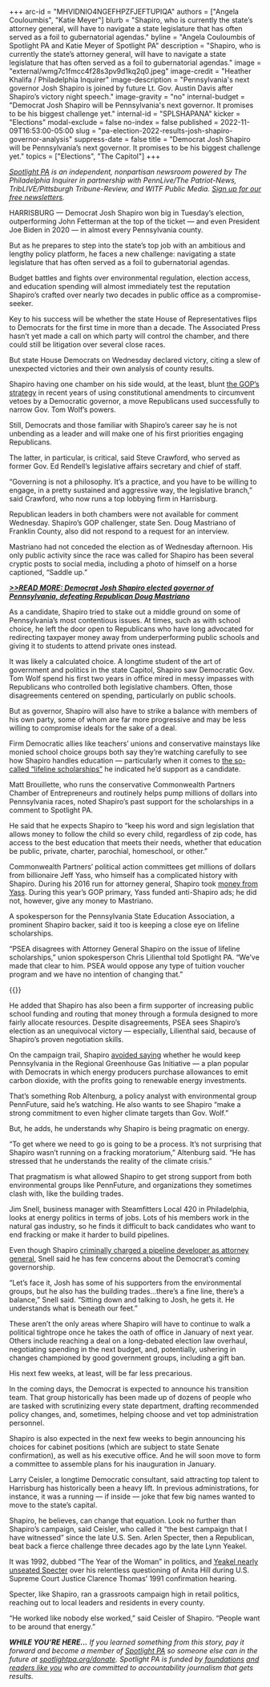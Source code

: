 +++
arc-id = "MHVIDNIO4NGEFHPZFJEFTUPIQA"
authors = ["Angela Couloumbis", "Katie Meyer"]
blurb = "Shapiro, who is currently the state’s attorney general, will have to navigate a state legislature that has often served as a foil to gubernatorial agendas."
byline = "Angela Couloumbis of Spotlight PA and Katie Meyer of Spotlight PA"
description = "Shapiro, who is currently the state’s attorney general, will have to navigate a state legislature that has often served as a foil to gubernatorial agendas."
image = "external/wmg7c1fmcc4f28s3pv9d1kq2q0.jpeg"
image-credit = "Heather Khalifa / Philadelphia Inquirer"
image-description = "Pennsylvania's next governor Josh Shapiro is joined by future Lt. Gov. Austin Davis after Shapiro’s victory night speech."
image-gravity = "no"
internal-budget = "Democrat Josh Shapiro will be Pennsylvania's next governor. It promises to be his biggest challenge yet."
internal-id = "SPLSHAPANA"
kicker = "Elections"
modal-exclude = false
no-index = false
published = 2022-11-09T16:53:00-05:00
slug = "pa-election-2022-results-josh-shapiro-governor-analysis"
suppress-date = false
title = "Democrat Josh Shapiro will be Pennsylvania’s next governor. It promises to be his biggest challenge yet."
topics = ["Elections", "The Capitol"]
+++

<a href="https://www.spotlightpa.org/"><i>Spotlight PA</i></a><i> is an independent, nonpartisan newsroom powered by The Philadelphia Inquirer in partnership with PennLive/The Patriot-News, TribLIVE/Pittsburgh Tribune-Review, and WITF Public Media. </i><a href="https://www.spotlightpa.org/newsletters"><i>Sign up for our free newsletters</i></a><i>.</i>

HARRISBURG — Democrat Josh Shapiro won big in Tuesday’s election, outperforming John Fetterman at the top of the ticket — and even President Joe Biden in 2020 — in almost every Pennsylvania county.

But as he prepares to step into the state’s top job with an ambitious and lengthy policy platform, he faces a new challenge: navigating a state legislature that has often served as a foil to gubernatorial agendas.

Budget battles and fights over environmental regulation, election access, and education spending will almost immediately test the reputation Shapiro’s crafted over nearly two decades in public office as a compromise-seeker.

<script src="https://www.spotlightpa.org/embed.js" async></script><div data-spl-embed-version="1" data-spl-src="https://www.spotlightpa.org/embeds/newsletter/"></div>

Key to his success will be whether the state House of Representatives flips to Democrats for the first time in more than a decade. The Associated Press hasn’t yet made a call on which party will control the chamber, and there could still be litigation over several close races. 

But state House Democrats on Wednesday declared victory, citing a slew of unexpected victories and their own analysis of county results.

Shapiro having one chamber on his side would, at the least, blunt <a href="https://www.spotlightpa.org/news/2022/01/pennsylvania-tom-wolf-vetoes-republican-legislature/">the GOP’s strategy</a> in recent years of using constitutional amendments to circumvent vetoes by a Democratic governor, a move Republicans used successfully to narrow Gov. Tom Wolf’s powers.

Still, Democrats and those familiar with Shapiro’s career say he is not unbending as a leader and will make one of his first priorities engaging Republicans.

The latter, in particular, is critical, said Steve Crawford, who served as former Gov. Ed Rendell’s legislative affairs secretary and chief of staff.

“Governing is not a philosophy. It’s a practice, and you have to be willing to engage, in a pretty sustained and aggressive way, the legislative branch,” said Crawford, who now runs a top lobbying firm in Harrisburg.

Republican leaders in both chambers were not available for comment Wednesday. Shapiro’s GOP challenger, state Sen. Doug Mastriano of Franklin County, also did not respond to a request for an interview.

Mastriano had not conceded the election as of Wednesday afternoon. His only public activity since the race was called for Shapiro has been several cryptic posts to social media, including a photo of himself on a horse captioned, “Saddle up.”

<a href="https://www.spotlightpa.org/news/2022/11/pa-governor-election-2022-results-winner-josh-shapiro-doug-mastriano/" target="_blank"><i><b>&gt;&gt;READ MORE: Democrat Josh Shapiro elected governor of Pennsylvania, defeating Republican Doug Mastriano</b></i></a>

As a candidate, Shapiro tried to stake out a middle ground on some of Pennsylvania’s most contentious issues. At times, such as with school choice, he left the door open to Republicans who have long advocated for redirecting taxpayer money away from underperforming public schools and giving it to students to attend private ones instead.

It was likely a calculated choice. A longtime student of the art of government and politics in the state Capitol, Shapiro saw Democratic Gov. Tom Wolf spend his first two years in office mired in messy impasses with Republicans who controlled both legislative chambers. Often, those disagreements centered on spending, particularly on public schools.

But as governor, Shapiro will also have to strike a balance with members of his own party, some of whom are far more progressive and may be less willing to compromise ideals for the sake of a deal.

Firm Democratic allies like teachers’ unions and conservative mainstays like monied school choice groups both say they’re watching carefully to see how Shapiro handles education — particularly when it comes to <a href="https://www.pennlive.com/news/2022/09/josh-shapiro-voices-support-saturday-for-lifeline-scholarships-championed-by-school-choice-proponents.html">the so-called “lifeline scholarships”</a> he indicated he’d support as a candidate.

Matt Brouillette, who runs the conservative Commonwealth Partners Chamber of Entrepreneurs and routinely helps pump millions of dollars into Pennsylvania races, noted Shapiro’s past support for the scholarships in a comment to Spotlight PA.

He said that he expects Shapiro to “keep his word and sign legislation that allows money to follow the child so every child, regardless of zip code, has access to the best education that meets their needs, whether that education be public, private, charter, parochial, homeschool, or other.”

Commonwealth Partners’ political action committees get millions of dollars from billionaire Jeff Yass, who himself has a complicated history with Shapiro. During his 2016 run for attorney general, Shapiro took <a href="https://www.spotlightpa.org/news/2022/05/pa-primary-2022-billionaire-donations-jeff-yass/">money from Yass</a>. During this year’s GOP primary, Yass funded anti-Shapiro ads; he did not, however, give any money to Mastriano.

A spokesperson for the Pennsylvania State Education Association, a prominent Shapiro backer, said it too is keeping a close eye on lifeline scholarships.

“PSEA disagrees with Attorney General Shapiro on the issue of lifeline scholarships,” union spokesperson Chris Lilienthal told Spotlight PA. “We’ve made that clear to him. PSEA would oppose any type of tuition voucher program and we have no intention of changing that.”

{{<picture src="external/j63rhmb07yn19n3mf3257tzp1c.jpeg" description="Josh Shapiro at the Election Day lunch at Relish, in Philadelphia, Tuesday, November 8, 2022." caption="Josh Shapiro at the Election Day lunch at Relish, in Philadelphia, Tuesday, November 8, 2022." credit="Jessica Griffin / Philadelphia Inquirer">}} 

He added that Shapiro has also been a firm supporter of increasing public school funding and routing that money through a formula designed to more fairly allocate resources. Despite disagreements, PSEA sees Shapiro’s election as an unequivocal victory — especially, Lilienthal said, because of Shapiro’s proven negotiation skills.

On the campaign trail, Shapiro <a href="https://www.spotlightpa.org/news/2022/10/pa-election-2022-mastriano-shapiro-environment-rggi-fracking/">avoided saying</a> whether he would keep Pennsylvania in the Regional Greenhouse Gas Initiative — a plan popular with Democrats in which energy producers purchase allowances to emit carbon dioxide, with the profits going to renewable energy investments.

That’s something Rob Altenburg, a policy analyst with environmental group PennFuture, said he’s watching. He also wants to see Shapiro “make a strong commitment to even higher climate targets than Gov. Wolf.”

But, he adds, he understands why Shapiro is being pragmatic on energy.

“To get where we need to go is going to be a process. It’s not surprising that Shapiro wasn’t running on a fracking moratorium,” Altenburg said. “He has stressed that he understands the reality of the climate crisis.”

That pragmatism is what allowed Shapiro to get strong support from both environmental groups like PennFuture, and organizations they sometimes clash with, like the building trades.

Jim Snell, business manager with Steamfitters Local 420 in Philadelphia, looks at energy politics in terms of jobs. Lots of his members work in the natural gas industry, so he finds it difficult to back candidates who want to end fracking or make it harder to build pipelines.

Even though Shapiro <a href="https://apnews.com/article/business-pennsylvania-philadelphia-environment-crime-20c337b3e287091c7f7fb6f62156b6e1">criminally charged a pipeline developer as attorney general</a>, Snell said he has few concerns about the Democrat’s coming governorship.

“Let’s face it, Josh has some of his supporters from the environmental groups, but he also has the building trades…there’s a fine line, there’s a balance,” Snell said. “Sitting down and talking to Josh, he gets it. He understands what is beneath our feet.”

These aren’t the only areas where Shapiro will have to continue to walk a political tightrope once he takes the oath of office in January of next year. Others include reaching a deal on a long-debated election law overhaul, negotiating spending in the next budget, and, potentially, ushering in changes championed by good government groups, including a gift ban.

His next few weeks, at least, will be far less precarious.

In the coming days, the Democrat is expected to announce his transition team. That group historically has been made up of dozens of people who are tasked with scrutinizing every state department, drafting recommended policy changes, and, sometimes, helping choose and vet top administration personnel.

Shapiro is also expected in the next few weeks to begin announcing his choices for cabinet positions (which are subject to state Senate confirmation), as well as his executive office. And he will soon move to form a committee to assemble plans for his inauguration in January.

<script src="https://www.spotlightpa.org/embed.js" async></script><div data-spl-embed-version="1" data-spl-src="https://www.spotlightpa.org/embeds/donate/?eyebrow_text=SUPPORT%20SPOTLIGHT%20PA&cta_text=YES%2C%20I%20WANT%20TO%20CONTRIBUTE&teaser_text=The%20future%20of%20Spotlight%20PA%20depends%20on%20your%20support.%20Make%20a%20tax-deductible%20gift%20now%20to%20ensure%20this%20vital%20journalism%20can%20continue%20in%202023.%20As%20a%20special%20bonus%2C%20%3Cb%3Eall%20gifts%20will%20be%20DOUBLED."></div>

Larry Ceisler, a longtime Democratic consultant, said attracting top talent to Harrisburg has historically been a heavy lift. In previous administrations, for instance, it was a running — if inside — joke that few big names wanted to move to the state’s capital.

Shapiro, he believes, can change that equation. Look no further than Shapiro’s campaign, said Ceisler, who called it “the best campaign that I have witnessed” since the late U.S. Sen. Arlen Specter, then a Republican, beat back a fierce challenge three decades ago by the late Lynn Yeakel.

It was 1992, dubbed “The Year of the Woman” in politics, and <a href="https://whyy.org/articles/recalling-1992s-year-of-the-woman-lynn-yeakel-assesses-gender-equality-in-2018/">Yeakel nearly unseated Specter</a> over his relentless questioning of Anita Hill during U.S. Supreme Court Justice Clarence Thomas’ 1991 confirmation hearing.

Specter, like Shapiro, ran a grassroots campaign high in retail politics, reaching out to local leaders and residents in every county.

“He worked like nobody else worked,” said Ceisler of Shapiro. “People want to be around that energy.”

<i><b>WHILE YOU’RE HERE...</b></i><i> If you learned something from this story, pay it forward and become a member of </i><a href="https://www.spotlightpa.org/"><i>Spotlight PA</i></a><i> so someone else can in the future at </i><a href="http://spotlightpa.org/donate"><i>spotlightpa.org/donate</i></a><i>. Spotlight PA is funded by</i><a href="https://www.spotlightpa.org/support"><i> foundations</i></a><i> </i><a href="https://www.spotlightpa.org/support"><i>and readers like you</i></a><i> who are committed to accountability journalism that gets results.</i>
